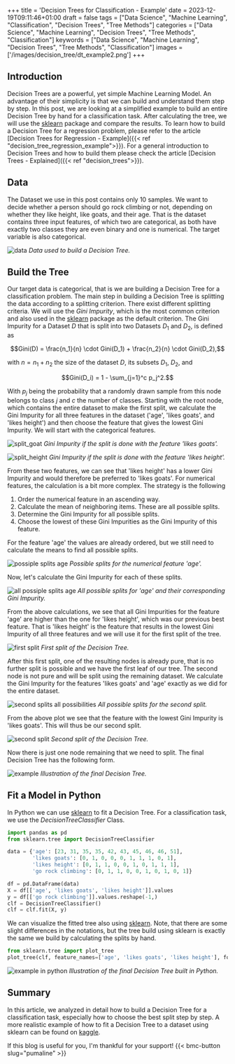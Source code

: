 +++
title = 'Decision Trees for Classification - Example'
date = 2023-12-19T09:11:46+01:00
draft = false
tags = ["Data Science", "Machine Learning", "Classification", "Decision Trees", "Tree Methods"]
categories = ["Data Science", "Machine Learning", "Decision Trees", "Tree Methods", "Classification"]
keywords = ["Data Science", "Machine Learning", "Decision Trees", "Tree Methods", "Classification"]
images = ['/images/decision_tree/dt_example2.png']
+++

## Introduction

Decision Trees are a powerful, yet simple Machine Learning Model. An advantage of their simplicity is that we can build and understand them step by step. In this post, we are looking at a simplified example to build an entire Decision Tree by hand for a classification task. After calculating the tree, we will use the [sklearn](https://scikit-learn.org/stable/modules/generated/sklearn.tree.DecisionTreeClassifier.html) package and compare the results. To learn how to build a Decision Tree for a regression problem, please refer to the article [Decision Trees for Regression - Example]({{< ref "decision_tree_regression_example">}}). For a general introduction to Decision Trees and how to build them please check the article [Decision Trees - Explained]({{< ref "decision_trees">}}). 

## Data

The Dataset we use in this post contains only 10 samples. We want to decide whether a person should go rock climbing or not, depending on whether they like height, like goats, and their age. That is the dataset contains three input features, of which two are categorical, as both have exactly two classes they are even binary and one is numerical. The target variable is also categorical.  

![data](/images/decision_tree/dt_data_classification.png)
*Data used to build a Decision Tree.*

## Build the Tree

Our target data is categorical, that is we are building a Decision Tree for a classification problem. The main step in building a Decision Tree is splitting the data according to a splitting criterion. There exist different splitting criteria. We will use the *Gini Impurity*, which is the most common criterion and also used in the [sklearn](https://scikit-learn.org/stable/modules/generated/sklearn.tree.DecisionTreeClassifier.html) package as the default criterion. The Gini Impurity for a Dataset $D$ that is split into two Datasets $D_1$ and $D_2$, is defined as

$$Gini(D) = \frac{n_1}{n} \cdot Gini(D_1) + \frac{n_2}{n} \cdot Gini(D_2),$$

with $n = n_1 + n_2$ the size of the dataset $D$, its subsets $D_1$, $D_2$, and

$$Gini(D_i) = 1 - \sum_{j=1}^c p_j^2.$$

With $p_j$ being the probability that a randomly drawn sample from this node belongs to class $j$ and $c$ the number of classes. Starting with the root node, which contains the entire dataset to make the first split, we calculate the Gini Impurity for all three features in the dataset ('age', 'likes goats', and 'likes height') and then choose the feature that gives the lowest Gini Impurity. We will start with the categorical features. 

![split_goat](/images/decision_tree/dt_classification_goat.png)
*Gini Impurity if the split is done with the feature 'likes goats'.*

![split_height](/images/decision_tree/dt_classification_height.png)
*Gini Impurity if the split is done with the feature 'likes height'.*

From these two features, we can see that 'likes height' has a lower Gini Impurity and would therefore be preferred to 'likes goats'. For numerical features, the calculation is a bit more complex. The strategy is the following

1. Order the numerical feature in an ascending way.
2. Calculate the mean of neighboring items. These are all possible splits.
3. Determine the Gini Impurity for all possible splits.
4. Choose the lowest of these Gini Impurities as the Gini Impurity of this feature.

For the feature 'age' the values are already ordered, but we still need to calculate the means to find all possible splits.

![possiple splits age](/images/decision_tree/dt_splits_age.png)
*Possible splits for the numerical feature 'age'.*

Now, let's calculate the Gini Impurity for each of these splits.


![all possiple splits age](/images/decision_tree/dt_classification_age_all_splits2.drawio.png)
*All possible splits for 'age' and their corresponding Gini Impurity.*

From the above calculations, we see that all Gini Impurities for the feature 'age' are higher than the one for 'likes height', which was our previous best feature. That is 'likes height' is the feature that results in the lowest Gini Impurity of all three features and we will use it for the first split of the tree. 

![first split](/images/decision_tree/dt_classification_first_split.png)
*First split of the Decision Tree.*
 
After this first split, one of the resulting nodes is already pure, that is no further split is possible and we have the first leaf of our tree. The second node is not pure and will be split using the remaining dataset. We calculate the Gini Impurity for the features 'likes goats' and 'age' exactly as we did for the entire dataset.

![second splits all possibilities](/images/decision_tree/dt_classification_second_split_all2.drawio.png)
*All possible splits for the second split.*

From the above plot we see that the feature with the lowest Gini Impurity is 'likes goats'. This will thus be our second split.

![second split](/images/decision_tree/dt_classification_second_split.png)
*Second split of the Decision Tree.*

Now there is just one node remaining that we need to split. The final Decision Tree has the following form.

![example](/images/decision_tree/dt_example2_.png)
*Illustration of the final Decision Tree.*
 
## Fit a Model in Python

In Python we can use [sklearn](https://scikit-learn.org/stable/modules/generated/sklearn.tree.DecisionTreeClassifier.html) to fit a Decision Tree. For a classification task, we use the *DecisionTreeClassifier* Class.

```Python
import pandas as pd
from sklearn.tree import DecisionTreeClassifier

data = {'age': [23, 31, 35, 35, 42, 43, 45, 46, 46, 51],
        'likes goats': [0, 1, 0, 0, 0, 1, 1, 1, 0, 1],
        'likes height': [0, 1, 1, 0, 0, 1, 0, 1, 1, 1],
        'go rock climbing': [0, 1, 1, 0, 0, 1, 0, 1, 0, 1]}

df = pd.DataFrame(data)
X = df[['age', 'likes goats', 'likes height']].values
y = df[['go rock climbing']].values.reshape(-1,)
clf = DecisionTreeClassifier()
clf = clf.fit(X, y)
```
We can visualize the fitted tree also using [sklearn](https://scikit-learn.org/stable/modules/generated/sklearn.tree.plot_tree.html). Note, that there are some slight differences in the notations, but the tree build using sklearn is exactly the same we build by calculating the splits by hand. 

```Python
from sklearn.tree import plot_tree
plot_tree(clf, feature_names=['age', 'likes goats', 'likes height'], fontsize=10)
```
![example in python](/images/decision_tree/dt_python.png)
*Illustration of the final Decision Tree built in Python.*

## Summary

In this article, we analyzed in detail how to build a Decision Tree for a classification task, especially how to choose the best split step by step. A more realistic example of how to fit a Decision Tree to a dataset using sklearn can be found on [kaggle](https://www.kaggle.com/code/pumalin/decision-trees-tutorial).

If this blog is useful for you, I'm thankful for your support!
{{< bmc-button slug="pumaline" >}}

